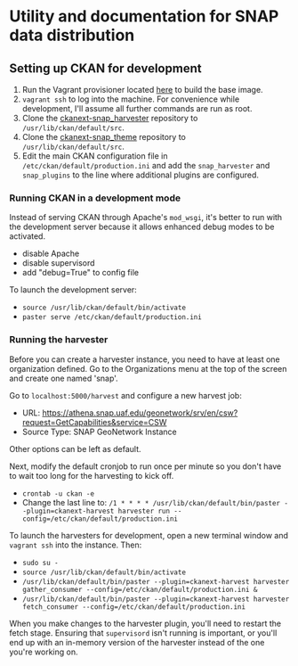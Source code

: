 # Utility and documentation for SNAP data distribution

## Setting up CKAN for development

 1. Run the Vagrant provisioner located [here](https://github.com/ua-snap/ckan-puppet-centos) to build the base image.
 1. `vagrant ssh` to log into the machine.  For convenience while development, I'll assume all further commands are run as root.
 1. Clone the [ckanext-snap_harvester](https://github.com/ua-snap/ckanext-snap_harvester) repository to `/usr/lib/ckan/default/src`.
 1. Clone the [ckanext-snap_theme](https://github.com/ua-snap/ckanext-snap_theme) repository to `/usr/lib/ckan/default/src`.
 1. Edit the main CKAN configuration file in `/etc/ckan/default/production.ini` and add the `snap_harvester` and `snap_plugins` to the line where additional plugins are configured.

### Running CKAN in a development mode

Instead of serving CKAN through Apache's `mod_wsgi`, it's better to run with the development server because it allows enhanced debug modes to be activated.

 - disable Apache
 - disable supervisord
 - add "debug=True" to config file

To launch the development server:

 * `source /usr/lib/ckan/default/bin/activate`
 * `paster serve /etc/ckan/default/production.ini`

### Running the harvester

Before you can create a harvester instance, you need to have at least one organization defined.  Go to the Organizations menu at the top of the screen and create one named 'snap'.

Go to `localhost:5000/harvest` and configure a new harvest job:

 * URL: https://athena.snap.uaf.edu/geonetwork/srv/en/csw?request=GetCapabilities&service=CSW
 * Source Type: SNAP GeoNetwork Instance

Other options can be left as default.

Next, modify the default cronjob to run once per minute so you don't have to wait too long for the harvesting to kick off.

 * `crontab -u ckan -e`
 * Change the last line to: `/1 * * * * /usr/lib/ckan/default/bin/paster --plugin=ckanext-harvest harvester run --config=/etc/ckan/default/production.ini`

To launch the harvesters for development, open a new terminal window and `vagrant ssh` into the instance.  Then:

 * `sudo su -`
 * `source /usr/lib/ckan/default/bin/activate`
 * `/usr/lib/ckan/default/bin/paster --plugin=ckanext-harvest harvester     gather_consumer --config=/etc/ckan/default/production.ini &`
 * `/usr/lib/ckan/default/bin/paster --plugin=ckanext-harvest harvester     fetch_consumer --config=/etc/ckan/default/production.ini`

When you make changes to the harvester plugin, you'll need to restart the fetch stage.  Ensuring that `supervisord` isn't running is important, or you'll end up with an in-memory version of the harvester instead of the one you're working on.



